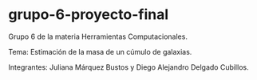 # grupo-6-proyecto-final
Grupo 6 de la materia Herramientas Computacionales.

Tema: Estimación de la masa de un cúmulo de galaxias.

Integrantes: Juliana Márquez Bustos y Diego Alejandro Delgado Cubillos.


